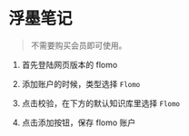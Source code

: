 # 浮墨笔记

> 不需要购买会员即可使用。

1. 首先登陆网页版本的 flomo

2. 添加账户的时候，类型选择 `Flomo`

3. 点击校验，在下方的默认知识库里选择 `Flomo`

4. 点击添加按钮，保存 flomo 账户
